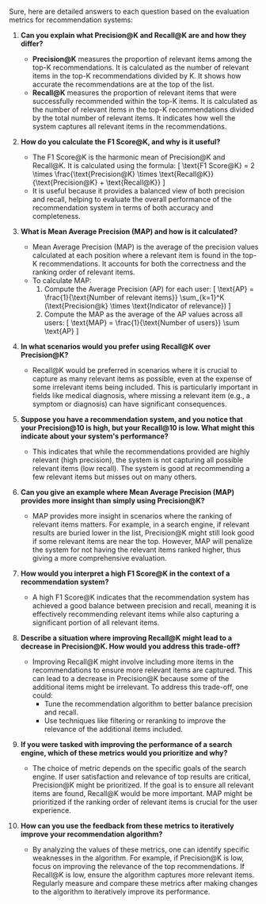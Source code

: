 Sure, here are detailed answers to each question based on the evaluation metrics for recommendation systems:

1. **Can you explain what Precision@K and Recall@K are and how they differ?**
   - **Precision@K** measures the proportion of relevant items among the top-K recommendations. It is calculated as the number of relevant items in the top-K recommendations divided by K. It shows how accurate the recommendations are at the top of the list.
   - **Recall@K** measures the proportion of relevant items that were successfully recommended within the top-K items. It is calculated as the number of relevant items in the top-K recommendations divided by the total number of relevant items. It indicates how well the system captures all relevant items in the recommendations.

2. **How do you calculate the F1 Score@K, and why is it useful?**
   - The F1 Score@K is the harmonic mean of Precision@K and Recall@K. It is calculated using the formula: 
     \[
     \text{F1 Score@K} = 2 \times \frac{\text{Precision@K} \times \text{Recall@K}}{\text{Precision@K} + \text{Recall@K}}
     \]
   - It is useful because it provides a balanced view of both precision and recall, helping to evaluate the overall performance of the recommendation system in terms of both accuracy and completeness.

3. **What is Mean Average Precision (MAP) and how is it calculated?**
   - Mean Average Precision (MAP) is the average of the precision values calculated at each position where a relevant item is found in the top-K recommendations. It accounts for both the correctness and the ranking order of relevant items.
   - To calculate MAP:
     1. Compute the Average Precision (AP) for each user: 
        \[
        \text{AP} = \frac{1}{\text{Number of relevant items}} \sum_{k=1}^K (\text{Precision@k} \times \text{Indicator of relevance})
        \]
     2. Compute the MAP as the average of the AP values across all users:
        \[
        \text{MAP} = \frac{1}{\text{Number of users}} \sum \text{AP}
        \]

4. **In what scenarios would you prefer using Recall@K over Precision@K?**
   - Recall@K would be preferred in scenarios where it is crucial to capture as many relevant items as possible, even at the expense of some irrelevant items being included. This is particularly important in fields like medical diagnosis, where missing a relevant item (e.g., a symptom or diagnosis) can have significant consequences.

5. **Suppose you have a recommendation system, and you notice that your Precision@10 is high, but your Recall@10 is low. What might this indicate about your system's performance?**
   - This indicates that while the recommendations provided are highly relevant (high precision), the system is not capturing all possible relevant items (low recall). The system is good at recommending a few relevant items but misses out on many others.

6. **Can you give an example where Mean Average Precision (MAP) provides more insight than simply using Precision@K?**
   - MAP provides more insight in scenarios where the ranking of relevant items matters. For example, in a search engine, if relevant results are buried lower in the list, Precision@K might still look good if some relevant items are near the top. However, MAP will penalize the system for not having the relevant items ranked higher, thus giving a more comprehensive evaluation.

7. **How would you interpret a high F1 Score@K in the context of a recommendation system?**
   - A high F1 Score@K indicates that the recommendation system has achieved a good balance between precision and recall, meaning it is effectively recommending relevant items while also capturing a significant portion of all relevant items.

8. **Describe a situation where improving Recall@K might lead to a decrease in Precision@K. How would you address this trade-off?**
   - Improving Recall@K might involve including more items in the recommendations to ensure more relevant items are captured. This can lead to a decrease in Precision@K because some of the additional items might be irrelevant. To address this trade-off, one could:
     - Tune the recommendation algorithm to better balance precision and recall.
     - Use techniques like filtering or reranking to improve the relevance of the additional items included.

9. **If you were tasked with improving the performance of a search engine, which of these metrics would you prioritize and why?**
   - The choice of metric depends on the specific goals of the search engine. If user satisfaction and relevance of top results are critical, Precision@K might be prioritized. If the goal is to ensure all relevant items are found, Recall@K would be more important. MAP might be prioritized if the ranking order of relevant items is crucial for the user experience.

10. **How can you use the feedback from these metrics to iteratively improve your recommendation algorithm?**
    - By analyzing the values of these metrics, one can identify specific weaknesses in the algorithm. For example, if Precision@K is low, focus on improving the relevance of the top recommendations. If Recall@K is low, ensure the algorithm captures more relevant items. Regularly measure and compare these metrics after making changes to the algorithm to iteratively improve its performance.